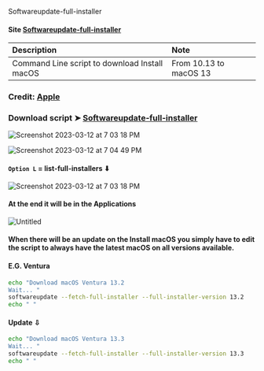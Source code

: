Softwareupdate-full-installer

#### Site [Softwareupdate-full-installer](https://chris1111.github.io/Softwareupdate-full-installer/) 


Description|Note
:----|:----
Command Line script to download Install macOS |From 10.13 to macOS 13

### Credit: [Apple](https://support.apple.com/en-us/HT211683)

### Download script ➤ [Softwareupdate-full-installer ](https://github.com/chris1111/Softwareupdate-full-installer/raw/Master/Softwareupdate-full-installer.zip )

![Screenshot 2023-03-12 at 7 03 18 PM](https://user-images.githubusercontent.com/6248794/224579441-4bc02a25-06a3-4a3d-a72f-f82af94f514f.png)

![Screenshot 2023-03-12 at 7 04 49 PM](https://user-images.githubusercontent.com/6248794/224579451-02b6bbb1-d9f6-474f-a45b-aa155c59a9a3.png)

#### `Option L` = list-full-installers ⬇︎
![Screenshot 2023-03-12 at 7 03 18 PM](https://user-images.githubusercontent.com/6248794/224582053-ab847faf-e08b-42f9-ada8-8b36ef655f82.png)

#### At the end it will be in the Applications
![Untitled](https://user-images.githubusercontent.com/6248794/218190466-238bb91e-ab7b-48b5-9553-66e13cc379f2.png)





#### When there will be an update on the Install macOS you simply have to edit the script to always have the latest macOS on all versions available.

#### E.G. Ventura
```bash
echo "Download macOS Ventura 13.2 
Wait... "
softwareupdate --fetch-full-installer --full-installer-version 13.2
echo " "
```
#### Update ⇩
```bash
echo "Download macOS Ventura 13.3
Wait... "
softwareupdate --fetch-full-installer --full-installer-version 13.3
echo " "
```
